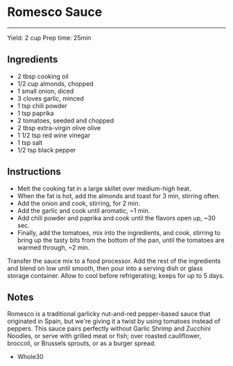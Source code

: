 # Romesco Sauce
---
Yield: 2 cup
Prep time: 25min

## Ingredients
- 2 tbsp cooking oil
- 1/2 cup almonds, chopped
- 1 small onion, diced
- 3 cloves garlic, minced
- 1 tsp chili powder
- 1 tsp paprika
- 2 tomatoes, seeded and chopped
- 2 tbsp extra-virgin olive olive
- 1 1/2 tsp red wine vinegar
- 1 tsp salt
- 1/2 tsp black pepper



## Instructions
- Melt the cooking fat in a large skillet over medium-high heat.
- When the fat is hot, add the almonds and toast for 3 min, stirring often.
- Add the onion and cook, stirring, for 2 min.
- Add the garlic and cook until aromatic, ~1 min.
- Add chili powder and paprika and cook until the flavors open up, ~30 sec.
- Finally, add the tomatoes, mix into the ingredients, and cook, stirring to bring up the tasty bits from the bottom of the pan, until the tomatoes are warmed through, ~2 min.

Transfer the sauce mix to a food processor. Add the rest of the ingredients and blend on low until smooth, then pour into a serving dish or glass storage container. Allow to cool before refrigerating; keeps for up to 5 days.


## Notes

Romesco is a traditional garlicky nut-and-red pepper-based sauce that originated in Spain, but we're giving it a twist by using tomatoes instead of peppers. This sauce pairs perfectly without Garlic Shrimp and Zucchini Noodles, or serve with grilled meat or fish; over roasted cauliflower, broccoli, or Brussels sprouts, or as a burger spread.

* Whole30